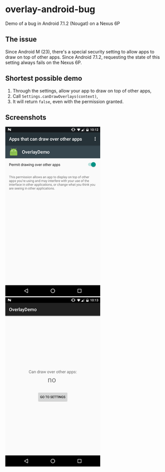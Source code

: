 # overlay-android-bug
Demo of a bug in Android 7.1.2 (Nougat) on a Nexus 6P

## The issue

Since Android M (23), there's a special security setting to allow apps to draw on top of other apps. Since Android 7.1.2, requesting the state of this setting always fails on the Nexus 6P.

## Shortest possible demo

1. Through the settings, allow your app to draw on top of other apps,
2. Call `Settings.canDrawOverlays(context)`,
3. It will return `false`, even with the permission granted.

## Screenshots

<img src="https://github.com/Pixplicity/overlay-android-bug/blob/master/screenshots/screenshot1.png?raw=true" width="300" /> <img src="https://github.com/Pixplicity/overlay-android-bug/blob/master/screenshots/screenshot2.png?raw=true" width="300" />
